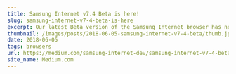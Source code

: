 ```yaml
---
title: Samsung Internet v7.4 Beta is here!
slug: samsung-internet-v7-4-beta-is-here
excerpt: Our latest Beta version of the Samsung Internet browser has now been released to the Play Store. Here’s what’s new this time… 
thumbnail: /images/posts/2018-06-05-samsung-internet-v7-4-beta/thumb.jpg
date: 2018-06-05
tags: browsers
url: https://medium.com/samsung-internet-dev/samsung-internet-v7-4-beta-is-here-bdbc9be9f102
site_name: Medium.com
---
```

